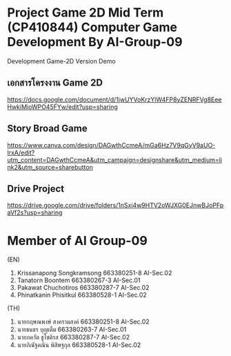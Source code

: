 # Project Game 2D Mid Term (CP410844) Computer Game Development By AI-Group-09

Development Game-2D Version Demo

## เอกสารโครงงาน Game 2D
https://docs.google.com/document/d/1jwUYVoKrzYlW4FP8yZENRFVg8EeeHwkiMioWPO45FYw/edit?usp=sharing

## Story Broad Game
https://www.canva.com/design/DAGwthCcmeA/mGa6Hz7V9qGyV9aUO-lrxA/edit?utm_content=DAGwthCcmeA&utm_campaign=designshare&utm_medium=link2&utm_source=sharebutton

## Drive Project
https://drive.google.com/drive/folders/1nSxi4w9HTV2oWJXG0EJnwBJoPFpaVf2s?usp=sharing

# Member of AI Group-09
(EN)
1. Krissanapong Songkramsong 663380251-8 AI-Sec.02
2. Tanatorn Boontem 663380267-3 AI-Sec.01
3. Pakawat Chuchotiros 663380287-7 AI-Sec.02
4. Phinatkanin Phisitkul 663380528-1 AI-Sec.02

(TH)
1. นายกฤษณพงษ์ สงครามสงค์ 663380251-8 AI-Sec.02
2. นายธนธร บุญเต็ม 663380263-7 AI-Sec.01
3. นายภควัต ชูโชติรส 663380287-7 AI-Sec.02
4. นายภิณัฐคณิน พิสิษฐกุล 663380528-1 AI-Sec.02
